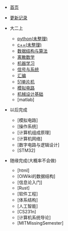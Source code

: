 * [首页]()
* [更新记录](md/essay/更新记录.md)

* 大二上
    * [python(未整理)](md/essay/python.md)   
    * [c++(未整理)](md/essay/c++.md)
    * [数据结构与算法](md/essay/数据结构与算法.md)
    * [离散数学](md/essay/离散数学.md)
    * [机器学习](md/essay/机器学习.md)
    * [信号与系统](md/essay/信号与系统.md)
    * [汇编](md/essay/汇编.md)
    * [51单片机](md/essay/51单片机.md)
    * [模拟电路](md/essay/模拟电路.md)
    * [机械设计基础](md/essay/机械设计基础.md)
    * [matlab]

* 以后完成
    * [模拟电路]
    * [操作系统]
    * [计算机组成原理]
    * [计算机网络]
    * [数字电路与逻辑设计]
    * [STM32]

* 随缘完成(大概率不会做)
    * [html]
    * [OIWiki的数据结构]
    * [信息论入门]
    * [Rust]
    * [软件工程]
    * [体系结构]
    * [人工智能]
    * [CS231n]
    * [计算机系统导论]
    * [MITMissingSemester]
  